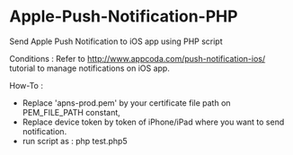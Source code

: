 # Apple-Push-Notification-PHP
Send Apple Push Notification to iOS app using PHP script

Conditions :
Refer to http://www.appcoda.com/push-notification-ios/ tutorial to manage notifications on iOS app.

How-To :
- Replace 'apns-prod.pem' by your certificate file path on PEM_FILE_PATH constant,
- Replace device token by token of iPhone/iPad where you want to send notification.
- run script as : php test.php5
